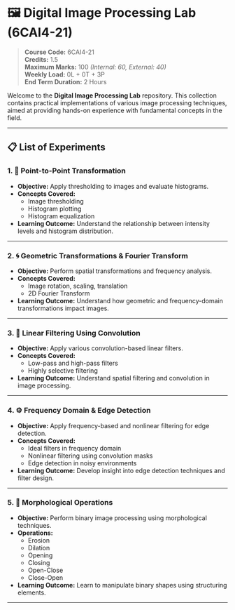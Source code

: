 # 🖼️ Digital Image Processing Lab (6CAI4-21)

> **Course Code:** 6CAI4-21  
> **Credits:** 1.5  
> **Maximum Marks:** 100 _(Internal: 60, External: 40)_  
> **Weekly Load:** 0L + 0T + 3P  
> **End Term Duration:** 2 Hours

Welcome to the **Digital Image Processing Lab** repository. This collection contains practical implementations of various image processing techniques, aimed at providing hands-on experience with fundamental concepts in the field.

---

## 📋 List of Experiments

### 1. 🔳 Point-to-Point Transformation

- **Objective:** Apply thresholding to images and evaluate histograms.
- **Concepts Covered:**
  - Image thresholding
  - Histogram plotting
  - Histogram equalization
- **Learning Outcome:** Understand the relationship between intensity levels and histogram distribution.

---

### 2. 🌀 Geometric Transformations & Fourier Transform

- **Objective:** Perform spatial transformations and frequency analysis.
- **Concepts Covered:**
  - Image rotation, scaling, translation
  - 2D Fourier Transform
- **Learning Outcome:** Understand how geometric and frequency-domain transformations impact images.

---

### 3. 🔁 Linear Filtering Using Convolution

- **Objective:** Apply various convolution-based linear filters.
- **Concepts Covered:**
  - Low-pass and high-pass filters
  - Highly selective filtering
- **Learning Outcome:** Understand spatial filtering and convolution in image processing.

---

### 4. ⚙️ Frequency Domain & Edge Detection

- **Objective:** Apply frequency-based and nonlinear filtering for edge detection.
- **Concepts Covered:**
  - Ideal filters in frequency domain
  - Nonlinear filtering using convolution masks
  - Edge detection in noisy environments
- **Learning Outcome:** Develop insight into edge detection techniques and filter design.

---

### 5. 🧩 Morphological Operations

- **Objective:** Perform binary image processing using morphological techniques.
- **Operations:**
  - Erosion
  - Dilation
  - Opening
  - Closing
  - Open-Close
  - Close-Open
- **Learning Outcome:** Learn to manipulate binary shapes using structuring elements.

---

